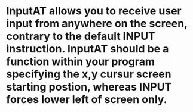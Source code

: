 # InputAT allows you to receive user input from anywhere on the screen, contrary to the default INPUT instruction. InputAT should be a function within your program specifying the x,y cursur screen starting postion, whereas INPUT forces lower left of screen only.
